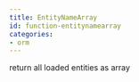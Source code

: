 ```yaml
---
title: EntityNameArray
id: function-entitynamearray
categories:
- orm
---
```


return all loaded entities as array

